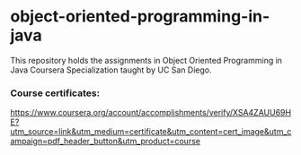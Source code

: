 # object-oriented-programming-in-java

This repository holds the assignments in Object Oriented Programming in Java Coursera Specialization taught by UC San Diego.

### Course certificates:
https://www.coursera.org/account/accomplishments/verify/XSA4ZAUU69HE?utm_source=link&utm_medium=certificate&utm_content=cert_image&utm_campaign=pdf_header_button&utm_product=course
